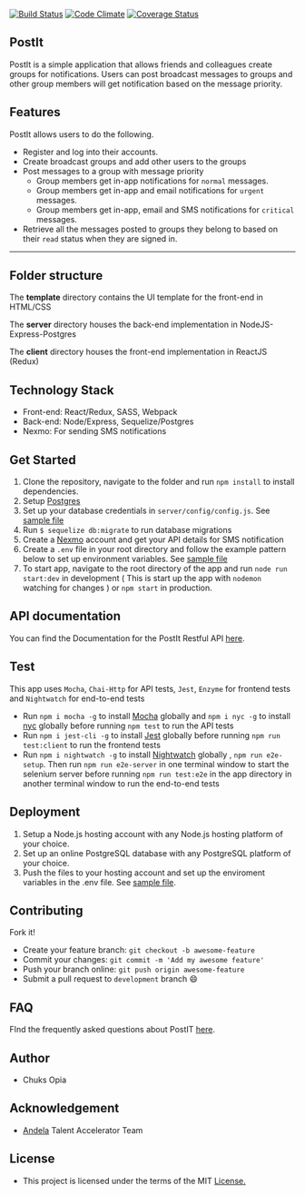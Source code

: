 [![Build Status](https://travis-ci.org/9jaswag/PostIt.svg?branch=master)](https://travis-ci.org/9jaswag/PostIt)
[![Code Climate](https://codeclimate.com/github/9jaswag/PostIt/badges/gpa.svg)](https://codeclimate.com/github/9jaswag/PostIt)
[![Coverage Status](https://coveralls.io/repos/github/9jaswag/PostIt/badge.svg?branch=master)](https://coveralls.io/github/9jaswag/PostIt?branch=master)

## PostIt
PostIt is a simple application that allows friends and colleagues create groups for notifications. Users can post broadcast messages to groups and other group members will get notification based on the message priority.

## Features
PostIt allows users to do the following.
* Register and log into their accounts.
* Create broadcast groups and add other users to the groups
* Post messages to a group with message priority
  * Group members get in-app notifications for ```normal``` messages.
  * Group members get in-app and email notifications for ```urgent``` messages.
  * Group members get in-app, email and SMS notifications for ```critical``` messages.
* Retrieve all the messages posted to groups they belong to based on their ```read``` status when they are signed in.
---
## Folder structure

The **template** directory contains the UI template for the front-end in HTML/CSS

The **server** directory houses the back-end implementation in NodeJS-Express-Postgres

The **client** directory houses the front-end implementation in ReactJS (Redux)

## Technology Stack
* Front-end: React/Redux, SASS, Webpack
* Back-end: Node/Express, Sequelize/Postgres
* Nexmo: For sending SMS notifications

## Get Started
1. Clone the repository, navigate to the folder and run ```npm install``` to install dependencies.
2. Setup [Postgres](http://www.techrepublic.com/blog/diy-it-guy/diy-a-postgresql-database-server-setup-anyone-can-handle/)
3. Set up your database credentials in ```server/config/config.js```. See [sample file](https://github.com/9jaswag/PostIt/wiki/Sample-database-configuration-file)
4. Run ```$ sequelize db:migrate``` to run database migrations
5. Create a [Nexmo](https://nexmo.com) account and get your API details for SMS notification
6. Create a ```.env``` file in your root directory and follow the example pattern below to set up environment variables. See [sample file](https://github.com/9jaswag/PostIt/wiki/Sample-.env-file)
7. To start app, navigate to the root directory of the app and run ```node run start:dev``` in development ( This is start up the app with ```nodemon``` watching for changes )  or ```npm start``` in production.

## API documentation
You can find the Documentation for the PostIt Restful API [here](http://docs.postit11.apiary.io/).

## Test
This app uses ```Mocha```, ```Chai-Http``` for API tests, ```Jest```, ```Enzyme``` for frontend tests and ```Nightwatch``` for end-to-end tests
* Run ```npm i mocha -g``` to install [Mocha](https://mochajs.org/) globally and ```npm i nyc -g``` to install [nyc](https://github.com/istanbuljs/nyc) globally before running ```npm test``` to run the API tests
* Run ```npm i jest-cli -g``` to install [Jest](https://facebook.github.io/jest/) globally  before running ```npm run test:client``` to run the frontend tests
* Run ```npm i nightwatch -g``` to install [Nightwatch](http://nightwatchjs.org/) globally , ```npm run e2e-setup```. Then run ```npm run e2e-server``` in one terminal window to start the selenium server before running ```npm run test:e2e``` in the app directory in another terminal window to run the end-to-end tests

## Deployment
1. Setup a Node.js hosting account with any Node.js hosting platform of your choice.
2. Set up an online PostgreSQL database with any PostgreSQL platform of your choice.
3. Push the files to your hosting account and set up the enviroment variables in the .env file. See [sample file](https://github.com/9jaswag/PostIt/wiki/Sample-.env-file).

## Contributing
Fork it!
* Create your feature branch: ```git checkout -b awesome-feature```
* Commit your changes: ```git commit -m 'Add my awesome feature'```
* Push your branch online: ```git push origin awesome-feature```
* Submit a pull request to ```development``` branch :smile:

## FAQ
FInd the frequently asked questions about PostIT [here](https://github.com/9jaswag/PostIt/wiki/FAQ).

## Author
* Chuks Opia

## Acknowledgement
* [Andela](http://andela.com/) Talent Accelerator Team

## License
* This project is licensed under the terms of the MIT [License.](https://github.com/9jaswag/PostIt/blob/chore/implement-feedback/LICENSE)